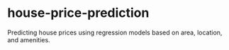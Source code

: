 # house-price-prediction
Predicting house prices using regression models based on area, location, and amenities.

